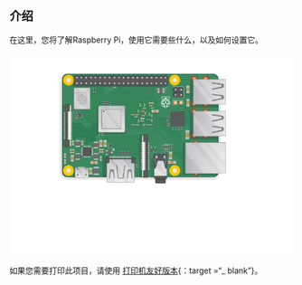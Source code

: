## 介绍

在这里，您将了解Raspberry Pi，使用它需要些什么，以及如何设置它。

![插上pi](images/pi-plug-in.gif)

如果您需要打印此项目，请使用 [打印机友好版本](https://projects.raspberrypi.org/en/projects/aspberry-pi-setting-up/print){：target =“_ blank”}。